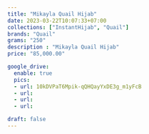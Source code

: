 ```yaml
---
title: "Mikayla Quail Hijab"
date: 2023-03-22T10:07:33+07:00
collections: ["InstantHijab", "Quail"]
brands: "Quail"
grams: "250"
description : "Mikayla Quail Hijab"
price: "85,000.00"

google_drive:
  enable: true
  pics:
  - url: 10kDVPaT6Mpik-qQHQayYxDE3g_m1yFcB
  - url: 
  - url: 
  - url: 

draft: false
---
```


    
  
